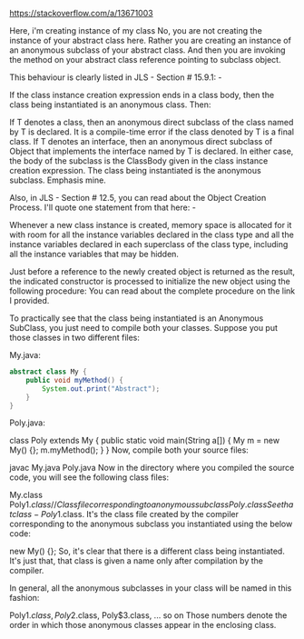 https://stackoverflow.com/a/13671003

Here, i'm creating instance of my class
No, you are not creating the instance of your abstract class here. Rather you are creating an instance of an anonymous subclass of your abstract class. And then you are invoking the method on your abstract class reference pointing to subclass object.

This behaviour is clearly listed in JLS - Section # 15.9.1: -

If the class instance creation expression ends in a class body, then the class being instantiated is an anonymous class. Then:

If T denotes a class, then an anonymous direct subclass of the class named by T is declared. It is a compile-time error if the class denoted by T is a final class.
If T denotes an interface, then an anonymous direct subclass of Object that implements the interface named by T is declared.
In either case, the body of the subclass is the ClassBody given in the class instance creation expression.
The class being instantiated is the anonymous subclass.
Emphasis mine.

Also, in JLS - Section # 12.5, you can read about the Object Creation Process. I'll quote one statement from that here: -

Whenever a new class instance is created, memory space is allocated for it with room for all the instance variables declared in the class type and all the instance variables declared in each superclass of the class type, including all the instance variables that may be hidden.

Just before a reference to the newly created object is returned as the result, the indicated constructor is processed to initialize the new object using the following procedure:
You can read about the complete procedure on the link I provided.

To practically see that the class being instantiated is an Anonymous SubClass, you just need to compile both your classes. Suppose you put those classes in two different files:

My.java:

```Java
abstract class My {
    public void myMethod() {
        System.out.print("Abstract");
    }
}
```

Poly.java:

class Poly extends My {
    public static void main(String a[]) {
        My m = new My() {};
        m.myMethod();
    }
}
Now, compile both your source files:

javac My.java Poly.java
Now in the directory where you compiled the source code, you will see the following class files:

My.class
Poly$1.class  // Class file corresponding to anonymous subclass
Poly.class
See that class - Poly$1.class. It's the class file created by the compiler corresponding to the anonymous subclass you instantiated using the below code:

new My() {};
So, it's clear that there is a different class being instantiated. It's just that, that class is given a name only after compilation by the compiler.

In general, all the anonymous subclasses in your class will be named in this fashion:

Poly$1.class, Poly$2.class, Poly$3.class, ... so on
Those numbers denote the order in which those anonymous classes appear in the enclosing class.
